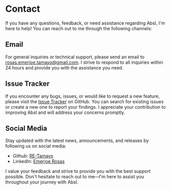 # Contact

If you have any questions, feedback, or need assistance regarding Absl, I'm here to help! You can reach out to me through the following channels:

## Email

For general inquiries or technical support, please send an email to [rosas.emerjoe.tamayo@gmail.com](mailto:rosas.emerjoe.tamayo@gmail.com). I strive to respond to all inquiries within 24 hours and provide you with the assistance you need.

## Issue Tracker

If you encounter any bugs, issues, or would like to request a new feature, please visit the [Issue Tracker](https://github.com/RE-Tamayo/absl/issues) on GitHub. You can search for existing issues or create a new one to report your findings. I appreciate your contribution to improving Absl and will address your concerns promptly.

## Social Media

Stay updated with the latest news, announcements, and releases by following us on social media:

- Github: [RE-Tamayo](https://github.com/RE-Tamayo)
- LinkedIn: [Emerjoe Rosas](https://linkedin.com/in/emerjoe-rosas-401770213)

I value your feedback and strive to provide you with the best support possible. Don't hesitate to reach out to me—I'm here to assist you throughout your journey with Absl.